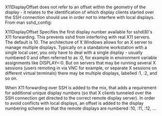 X11DisplayOffset does not refer to an offset within the geometry of the display - it relates to the identification of which display clients started over the SSH connection should use in order not to interfere with local displays. From man sshd_config:

 X11DisplayOffset
         Specifies the first display number available for sshd(8)'s X11
         forwarding.  This prevents sshd from interfering with real X11
         servers.  The default is 10.
The architecture of X Windows allows for an X server to manage multiple displays. Typically on a standalone workstation with a single local user, you only have to deal with a single display - usually numbered 0 and often referred to as :0, for example in environment variable assignments like DISPLAY=:0. But on servers that may be running several X sessions (users remoting in via VNC for example, or separate X sessions on different virtual terminals) there may be multiple displays, labelled :1, :2, and so on.

When X11 forwarding over SSH is added to the mix, that adds a requirement for additional unique display numbers (so that X clients tunneled over the SSH connection get directed to the correct remote display server). In order to avoid conflicts with local displays, an offset is added to the display numbering scheme so that the remote displays are numbered :10, :11, :12, ...
